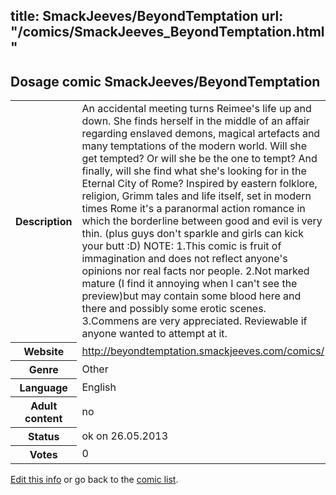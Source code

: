 title: SmackJeeves/BeyondTemptation
url: "/comics/SmackJeeves_BeyondTemptation.html"
---
Dosage comic SmackJeeves/BeyondTemptation
-----------------------------------------

<p id="msg"></p>
<script type="text/javascript">
if (window.location.search === '?edit_info_mail=sent_ok') {
  var elem = document.getElementById("msg");
  elem.innerHTML = 'Edited information sucessfully sent for review, which is usually done daily. Thanks!';
  elem.className = 'ok';
}
</script>
<table class="comicinfo">
<tr>
<th>Description</th><td>An accidental meeting turns Reimee's life up and down. She finds herself in the middle of an affair regarding enslaved demons, magical artefacts and many temptations of the modern world. Will she get tempted? Or will she be the one to tempt? And finally, will she find what she's looking for in the Eternal City of Rome? Inspired by eastern folklore, religion, Grimm tales and life itself, set in modern times Rome it's a paranormal action romance in which the borderline between good and evil is very thin. (plus guys don't sparkle and girls can kick your butt :D) NOTE: 1.This comic is fruit of immagination and does not reflect anyone's opinions nor real facts nor people. 2.Not marked mature (I find it annoying when I can't see the preview)but may contain some blood here and there and possibly some erotic scenes. 3.Commens are very appreciated. Reviewable if anyone wanted to attempt at it.</td>
</tr>
<tr>
<th>Website</th><td><a href="http://beyondtemptation.smackjeeves.com/comics/">http://beyondtemptation.smackjeeves.com/comics/</a></td>
</tr>
<tr>
<th>Genre</th><td>Other</td>
</tr>
<tr>
<th>Language</th><td>English</td>
</tr>
<tr>
<th>Adult content</th><td>no</td>
</tr>
<tr>
<th>Status</th><td>ok on 26.05.2013</td>
</tr>
<tr>
<th>Votes</th><td>0</td>
</tr>
</table>

[Edit this info](SmackJeeves_BeyondTemptation_edit.html) or go back to the [comic list](../comic-index.html).
